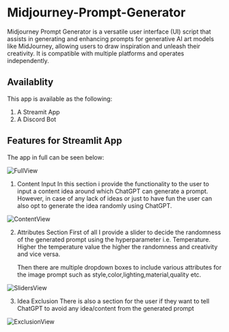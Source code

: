# Midjourney-Prompt-Generator

Midjourney Prompt Generator is a versatile user interface (UI) script that assists in generating and enhancing prompts for generative AI art models like MidJourney, allowing users to draw inspiration and unleash their creativity. It is compatible with multiple platforms and operates independently.

## Availablity

This app is available as the following:

1. A Streamit App
2. A Discord Bot

## Features for Streamlit App
The app in full can be seen below:

![FullView](https://user-images.githubusercontent.com/121183743/230941046-1d7fe1f6-cec5-42fe-9c0f-aa7b7ece190c.png)

1.  Content Input
In this section i provide the functionality to the user to input a content idea around which ChatGPT can generate a prompt. However, in case of any lack of ideas or just to have fun the user can also opt to generate the idea randomly using ChatGPT.

![ContentView](https://user-images.githubusercontent.com/121183743/230941621-ce79985d-e6a2-42ad-b2b3-790d2ee38555.png)

2. Attributes Section
First of all I provide a slider to decide the randomness of the generated prompt using the hyperparameter i.e. Temperature. Higher the temperature value the higher the randomness and creativity and vice versa.

     Then there are multiple dropdown boxes to include various attributes for the image prompt such as style,color,lighting,material,quality etc.

![SlidersView](https://user-images.githubusercontent.com/121183743/230942218-3c75259b-c3c6-49ba-ae91-0fa3d56001be.png)

3. Idea Exclusion
There is also a section for the user if they want to tell ChatGPT to avoid any idea/content from the generated prompt

![ExclusionView](https://user-images.githubusercontent.com/121183743/230942354-7e251a03-063b-46cb-a1a7-9aaddf118e7a.png)
